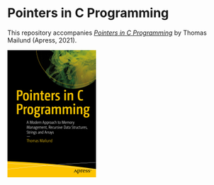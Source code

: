 # Pointers in C Programming

This repository accompanies [*Pointers in C Programming*](https://www.apress.com/9781484269268) by Thomas Mailund (Apress, 2021).

[comment]: #cover
![Cover image](9781484269268.jpg)
